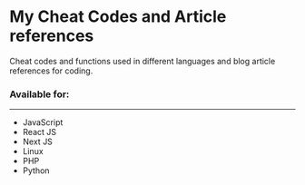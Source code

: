 # My Cheat Codes and Article references

Cheat codes and functions used in different languages and blog article references for coding.

### Available for:
---
- JavaScript
- React JS
- Next JS
- Linux
- PHP
- Python


  
